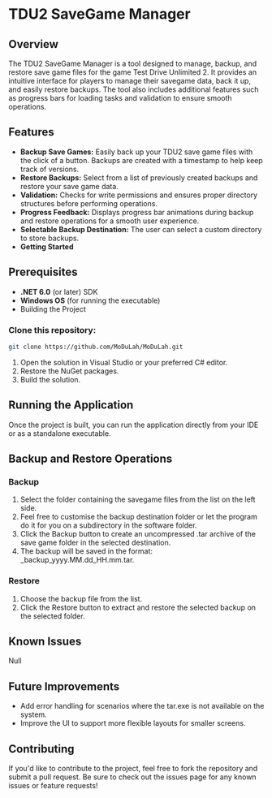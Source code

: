 # TDU2 SaveGame Manager
## Overview
The TDU2 SaveGame Manager is a tool designed to manage, backup, and restore save game files for the game Test Drive Unlimited 2.
It provides an intuitive interface for players to manage their savegame data, back it up, and easily restore backups. The tool also includes additional features such as progress bars for loading tasks and validation to ensure smooth operations.

## Features
- **Backup Save Games:** Easily back up your TDU2 save game files with the click of a button. Backups are created with a timestamp to help keep track of versions.
- **Restore Backups:** Select from a list of previously created backups and restore your save game data.
- **Validation:** Checks for write permissions and ensures proper directory structures before performing operations.
- **Progress Feedback:** Displays progress bar animations during backup and restore operations for a smooth user experience.
- **Selectable Backup Destination:** The user can select a custom directory to store backups.
- **Getting Started**

## Prerequisites
- **.NET 6.0** (or later) SDK
- **Windows OS** (for running the executable)
- Building the Project
### Clone this repository:
   ```bash
   git clone https://github.com/MoDuLah/MoDuLah.git
   ```
1. Open the solution in Visual Studio or your preferred C# editor.
2. Restore the NuGet packages.
3. Build the solution.

## Running the Application
Once the project is built, you can run the application directly from your IDE or as a standalone executable.

## Backup and Restore Operations

### Backup
1. Select the folder containing the savegame files from the list on the left side.
2. Feel free to customise the backup destination folder or let the program do it for you on a subdirectory in the software folder.
3. Click the Backup button to create an uncompressed .tar archive of the save game folder in the selected destination.
4. The backup will be saved in the format: <foldername>_backup_yyyy.MM.dd_HH.mm.tar.

### Restore
1. Choose the backup file from the list.
2. Click the Restore button to extract and restore the selected backup on the selected folder.

## Known Issues
Null 

## Future Improvements
- Add error handling for scenarios where the tar.exe is not available on the system.
- Improve the UI to support more flexible layouts for smaller screens.

## Contributing
If you'd like to contribute to the project, feel free to fork the repository and submit a pull request. Be sure to check out the issues page for any known issues or feature requests!
